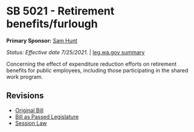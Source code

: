 # SB 5021 - Retirement benefits/furlough
**Primary Sponsor:** [Sam Hunt](/person/leg/sam.hunt.md)

*Status: Effective date 7/25/2021.* | [leg.wa.gov summary](https://app.leg.wa.gov/billsummary?BillNumber=5021&Year=2021)

Concerning the effect of expenditure reduction efforts on retirement benefits for public employees, including those participating in the shared work program.

## Revisions
* [Original Bill](1/)
* [Bill as Passed Legislature](1/)
* [Session Law](1/)